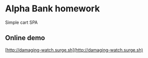 # Alpha Bank homework
Simple cart SPA

## Online demo

[http://damaging-watch.surge.sh](http://damaging-watch.surge.sh)